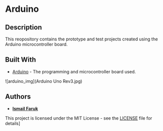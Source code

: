 # Arduino

## Description

This reopository contains the prototype and test projects created using the Arduino microcontroller board.

## Built With

* [Arduino](https://www.arduino.cc/) - The programming and microcontroller board used.

![arduino_img](Arduino Uno Rev3.jpg)

## Authors

* [**Ismail Faruk**](https://github.com/ismailfaruk)

This project is licensed under the MIT License - see the [LICENSE](LICENSE) file for details]
